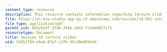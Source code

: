 ```yaml
---
content_type: resource
description: This resource contains information regarding lecture slide 19.
file: https://ol-ocw-studio-app-qa.s3.amazonaws.com/courses/14-581-international-economics-i-spring-2013/55452784a6a887e7c37bd5c39e983e3d_MIT14_581S13_Lecslides19.pdf
file_type: application/pdf
parent_uid: 85b25e3f-3fd6-744b-2941-fcb4e98f7c71
resourcetype: Document
title: Session 19 lecture slides
uid: 55452784-a6a8-87e7-c37b-d5c39e983e3d
---
```

